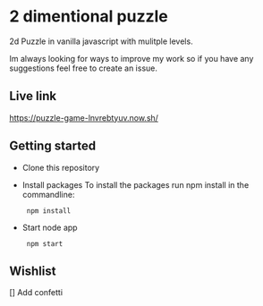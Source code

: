 # 2 dimentional puzzle
2d Puzzle in vanilla javascript with mulitple levels.

Im always looking for ways to improve my work so if you have any suggestions feel free to create an issue.

## Live link
https://puzzle-game-lnvrebtyuv.now.sh/

## Getting started

  - Clone this repository

  - Install packages
    To install the packages run npm install in the commandline:

    ```
     npm install

    ```
  - Start node app

    ```
     npm start

    ```

## Wishlist
[] Add confetti

